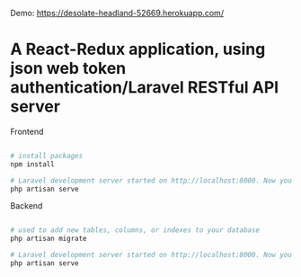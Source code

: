 Demo: https://desolate-headland-52669.herokuapp.com/

# A React-Redux application, using json web token authentication/Laravel RESTful API server

Frontend

``` bash 

# install packages
npm install

# Laravel development server started on http://localhost:8000. Now you can point your browser to http://localhost:8000
php artisan serve 

```

Backend

``` bash 

# used to add new tables, columns, or indexes to your database
php artisan migrate 

# Laravel development server started on http://localhost:8000. Now you can point your browser to http://localhost:8000
php artisan serve 

```


